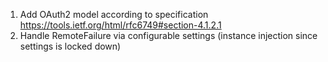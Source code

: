 
1. Add OAuth2 model according to specification https://tools.ietf.org/html/rfc6749#section-4.1.2.1
2. Handle RemoteFailure via configurable settings (instance injection since settings is locked down)

